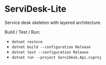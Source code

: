 # ServiDesk-Lite
Service desk skeleton with layered architecture.

Build / Test / Run:
- `dotnet restore`
- `dotnet build --configuration Release`
- `dotnet test --configuration Release`
- `dotnet run --project ServiDesk.Api.csproj`
